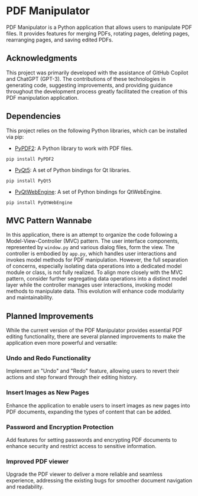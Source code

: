 # PDF Manipulator

PDF Manipulator is a Python application that allows users to manipulate PDF files. It provides features for merging PDFs, rotating pages, deleting pages, rearranging pages, and saving edited PDFs.

## Acknowledgments

This project was primarily developed with the assistance of GitHub Copilot and ChatGPT (GPT-3). The contributions of these technologies in generating code, suggesting improvements, and providing guidance throughout the development process greatly facilitated the creation of this PDF manipulation application.


## Dependencies

This project relies on the following Python libraries, which can be installed via pip:

- [PyPDF2](https://github.com/mstamy2/PyPDF2): A Python library to work with PDF files.
```
pip install PyPDF2
```

- [PyQt5](https://pypi.org/project/PyQt5/): A set of Python bindings for Qt libraries.
```
pip install PyQt5
```

- [PyQtWebEngine](https://pypi.org/project/PyQtWebEngine/): A set of Python bindings for QtWebEngine.
```
pip install PyQtWebEngine
```


## MVC Pattern Wannabe

In this application, there is an attempt to organize the code following a Model-View-Controller (MVC) pattern. The user interface components, represented by `window.py` and various dialog files, form the view. The controller is embodied by `app.py`, which handles user interactions and invokes model methods for PDF manipulation. However, the full separation of concerns, especially isolating data operations into a dedicated model module or class, is not fully realized. To align more closely with the MVC pattern, consider further segregating data operations into a distinct model layer while the controller manages user interactions, invoking model methods to manipulate data. This evolution will enhance code modularity and maintainability.

## Planned Improvements

While the current version of the PDF Manipulator provides essential PDF editing functionality, there are several planned improvements to make the application even more powerful and versatile:

### Undo and Redo Functionality

Implement an "Undo" and "Redo" feature, allowing users to revert their actions and step forward through their editing history.

### Insert Images as New Pages

Enhance the application to enable users to insert images as new pages into PDF documents, expanding the types of content that can be added.

### Password and Encryption Protection

Add features for setting passwords and encrypting PDF documents to enhance security and restrict access to sensitive information.

### Improved PDF viewer

Upgrade the PDF viewer to deliver a more reliable and seamless experience, addressing the existing bugs for smoother document navigation and readability.
